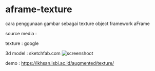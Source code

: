 # aframe-texture
cara penggunaan gambar sebagai texture object framework aFrame

source media :

texture : google

3d model : sketchfab.com
![screenshoot](https://github.com/ikhsanpratama/aframe-texture/assets/5057373/0c235b0e-852a-44b0-92a7-addd37f4ca03)

demo : https://ikhsan.isbi.ac.id/augmented/texture/
